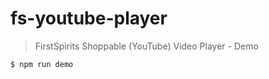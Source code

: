 # fs-youtube-player

> FirstSpirits Shoppable (YouTube) Video Player - Demo

```
$ npm run demo
```
